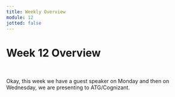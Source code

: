 ```yaml
---
title: Weekly Overview
module: 12
jotted: false
---
```


# Week 12 Overview <br />


<br />


Okay, this week we have a guest speaker on Monday and then on Wednesday, we are presenting to ATG/Cognizant.

